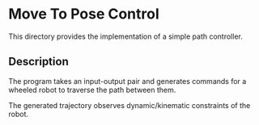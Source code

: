 # Move To Pose Control
This directory provides the implementation of a simple path controller.

## Description
The program takes an input-output pair and generates commands for a wheeled
robot to traverse the path between them.

The generated trajectory observes dynamic/kinematic constraints of the robot.
